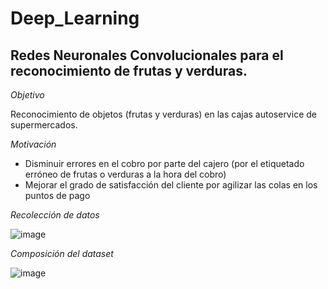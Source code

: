 # Deep_Learning

## Redes Neuronales Convolucionales para el reconocimiento de frutas y verduras.

*Objetivo* 

Reconocimiento de objetos (frutas y verduras) en las cajas autoservice de supermercados.

*Motivación*

- Disminuir errores en el cobro por parte del cajero (por el etiquetado erróneo de frutas o verduras a la hora del cobro)
- Mejorar el grado de satisfacción del cliente por agilizar las colas en los puntos de pago

*Recolección de datos*

![image](https://user-images.githubusercontent.com/83787125/179394183-f4f828f6-1abb-4ae6-aae3-e25e85aed695.png)

*Composición del dataset*

![image](https://user-images.githubusercontent.com/83787125/179394090-857abe10-2405-48f4-bc8d-f7665bcb0957.png)
